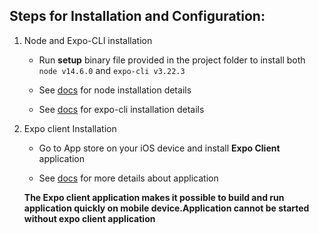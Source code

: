 ## Steps for Installation and Configuration:

1. Node and Expo-CLI installation
   -  Run **setup** binary file provided in the project folder to install both `node v14.6.0` and `expo-cli v3.22.3`

   - See [docs](https://nodejs.org/en/download/package-manager/#macos) for node installation details
   - See [docs](https://docs.expo.io/workflow/expo-cli/) for expo-cli installation details

2. Expo client Installation
   - Go to App store on your iOS device and install **Expo Client** application
   
   - See [docs](https://apps.apple.com/us/app/expo-client/id982107779) for more details about application
   
   **The Expo client application makes it possible to build and run application quickly on mobile device.Application cannot be started without expo client application**
          
